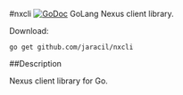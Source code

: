 #nxcli [![GoDoc](https://godoc.org/github.com/jaracil/nxcli?status.png)](https://godoc.org/github.com/jaracil/nxcli)
GoLang Nexus client library.

Download:
```shell
go get github.com/jaracil/nxcli
```

##Description

Nexus client library for Go.

